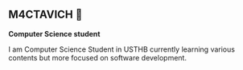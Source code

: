 ## M4CTAVICH 👋

**Computer Science student**

I am Computer Science Student in USTHB currently learning various contents but more focused on software development.



